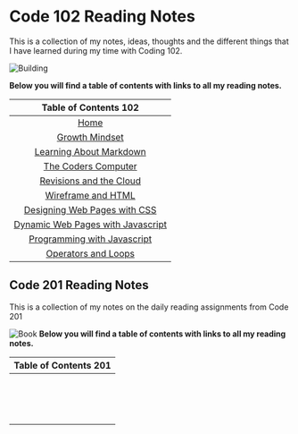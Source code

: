 # Code 102 Reading Notes

This is a collection of my notes, ideas, thoughts and the different things that I have learned during my time
with Coding 102.

![Building](https://encrypted-tbn0.gstatic.com/images?q=tbn:ANd9GcSp3PRcWhCkU_3WmbL5kO1lwHsNlumLiv1Zow&usqp=CAU)

**Below you will find a table of contents with links to all my reading notes.**

|Table of Contents 102                         |              
| :---:|
| [Home](README.md)|
| [Growth Mindset](GrowthMindset.md)|
| [Learning About Markdown](read-01.md)|
| [The Coders Computer](TheCodersComputer.md)|
| [Revisions and the Cloud](revisions_and_the_cloud.md)|
| [Wireframe and HTML](wireframe_html.md)|
| [Designing Web Pages with CSS](design_css.md)|
| [Dynamic Web Pages with Javascript](dynamic_javascript.md)|
| [Programming with Javascript](prog_javascript.md)|
| [Operators and Loops](operators_loops.md)|

## Code 201 Reading Notes

This is a collection of my notes on the daily reading assignments from 
Code 201

![Book](https://fordhaminstitute.org/sites/default/files/styles/single_main_image/public/2019-01/sp-11-8-18.jpg?itok=8o-i07D1)
**Below you will find a table of contents with links to all my reading notes.**

|Table of Contents 201        |
|:---:|
||
||
||
||
||
||
||
||
||
||
||
||
||
||
||